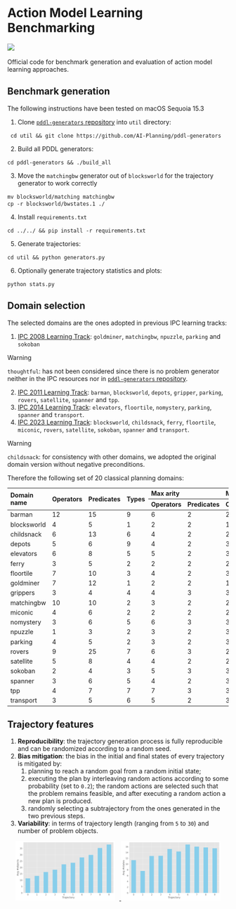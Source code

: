 # Action Model Learning Benchmarking
<!-- Define badges -->
<div style="display: flex; gap: 10px;">
   
  <a href="https://opensource.org/licenses/MIT" target="_blank">
    <img src="https://img.shields.io/badge/License-MIT-green.svg" height="20"/></a>

</div>

Official code for benchmark generation and evaluation of action model learning approaches.


## Benchmark generation
The following instructions have been tested on macOS Sequoia 15.3


1. Clone [`pddl-generators` repository](https://github.com/AI-Planning/pddl-generators) into `util` directory:
```
 cd util && git clone https://github.com/AI-Planning/pddl-generators
```

2. Build all PDDL generators:
```
cd pddl-generators && ./build_all
```

3. Move the `matchingbw` generator out of `blocksworld` for the trajectory 
generator to work correctly
```
mv blocksworld/matching matchingbw
cp -r blocksworld/bwstates.1 ./
```

4. Install `requirements.txt`
```
cd ../../ && pip install -r requirements.txt
```
5. Generate trajectories:
```
cd util && python generators.py
```

6. Optionally generate trajectory statistics and plots:
```
python stats.py
```


## Domain selection
The selected domains are the ones adopted in previous IPC learning tracks:
1. [IPC 2008 Learning Track](https://ipc08.icaps-conference.org/learning/): `goldminer`, `matchingbw`, `npuzzle`, 
`parking` and `sokoban`
> [!WARNING]
> `thoughtful`: has not been considered since there is no problem generator neither in the IPC 
> resources nor in [`pddl-generators` repository](https://github.com/AI-Planning/pddl-generators).

2. [IPC 2011 Learning Track](https://icaps11.icaps-conference.org/proceedings/pal/fawcett-et-al.pdf): `barman`, 
`blocksworld`, `depots`, `gripper`, `parking`, `rovers`, `satellite`, `spanner` and `tpp`.
3. [IPC 2014 Learning Track](https://ojs.aaai.org/aimagazine/index.php/aimagazine/article/view/2571): `elevators`,
`floortile`, `nomystery`, `parking`, `spanner` and `transport`.
4. [IPC 2023 Learning Track](https://github.com/ipc2023-learning/benchmarks): `blocksworld`,
`childsnack`, `ferry`, `floortile`, `miconic`, `rovers`, `satellite`, `sokoban`,
`spanner` and `transport`.
> [!WARNING]
> `childsnack`: for consistency with other domains, we adopted the original domain version 
>  without negative preconditions.

Therefore the following set of 20 classical planning domains:


<table class="dataframe">
  <thead>
<tr style="text-align: left;">
  <th rowspan="2">Domain name</th>
  <th rowspan="2">Operators</th>
  <th rowspan="2">Predicates</th>
  <th rowspan="2">Types</th>
  <th colspan="2">Max arity</th>
  <th colspan="2">Min arity</th>
</tr>
<tr>
  <th>Operators</th>
  <th>Predicates</th>
  <th>Operators</th>
  <th>Predicates</th>
</tr>
  </thead>
  <tbody>
    <tr>
      <td>barman</td>
      <td>12</td>
      <td>15</td>
      <td>9</td>
      <td>6</td>
      <td>2</td>
      <td>2</td>
      <td>1</td>
    </tr>
    <tr>
      <td>blocksworld</td>
      <td>4</td>
      <td>5</td>
      <td>1</td>
      <td>2</td>
      <td>2</td>
      <td>1</td>
      <td>0</td>
    </tr>
    <tr>
      <td>childsnack</td>
      <td>6</td>
      <td>13</td>
      <td>6</td>
      <td>4</td>
      <td>2</td>
      <td>2</td>
      <td>1</td>
    </tr>
    <tr>
      <td>depots</td>
      <td>5</td>
      <td>6</td>
      <td>9</td>
      <td>4</td>
      <td>2</td>
      <td>3</td>
      <td>1</td>
    </tr>
    <tr>
      <td>elevators</td>
      <td>6</td>
      <td>8</td>
      <td>5</td>
      <td>5</td>
      <td>2</td>
      <td>3</td>
      <td>2</td>
    </tr>
    <tr>
      <td>ferry</td>
      <td>3</td>
      <td>5</td>
      <td>2</td>
      <td>2</td>
      <td>2</td>
      <td>2</td>
      <td>0</td>
    </tr>
    <tr>
      <td>floortile</td>
      <td>7</td>
      <td>10</td>
      <td>3</td>
      <td>4</td>
      <td>2</td>
      <td>3</td>
      <td>1</td>
    </tr>
    <tr>
      <td>goldminer</td>
      <td>7</td>
      <td>12</td>
      <td>1</td>
      <td>2</td>
      <td>2</td>
      <td>1</td>
      <td>0</td>
    </tr>
    <tr>
      <td>grippers</td>
      <td>3</td>
      <td>4</td>
      <td>4</td>
      <td>4</td>
      <td>3</td>
      <td>3</td>
      <td>2</td>
    </tr>
    <tr>
      <td>matchingbw</td>
      <td>10</td>
      <td>10</td>
      <td>2</td>
      <td>3</td>
      <td>2</td>
      <td>2</td>
      <td>1</td>
    </tr>
    <tr>
      <td>miconic</td>
      <td>4</td>
      <td>6</td>
      <td>2</td>
      <td>2</td>
      <td>2</td>
      <td>2</td>
      <td>1</td>
    </tr>
    <tr>
      <td>nomystery</td>
      <td>3</td>
      <td>6</td>
      <td>5</td>
      <td>6</td>
      <td>3</td>
      <td>3</td>
      <td>2</td>
    </tr>
    <tr>
      <td>npuzzle</td>
      <td>1</td>
      <td>3</td>
      <td>2</td>
      <td>3</td>
      <td>2</td>
      <td>3</td>
      <td>1</td>
    </tr>
    <tr>
      <td>parking</td>
      <td>4</td>
      <td>5</td>
      <td>2</td>
      <td>3</td>
      <td>2</td>
      <td>3</td>
      <td>1</td>
    </tr>
    <tr>
      <td>rovers</td>
      <td>9</td>
      <td>25</td>
      <td>7</td>
      <td>6</td>
      <td>3</td>
      <td>2</td>
      <td>1</td>
    </tr>
    <tr>
      <td>satellite</td>
      <td>5</td>
      <td>8</td>
      <td>4</td>
      <td>4</td>
      <td>2</td>
      <td>2</td>
      <td>1</td>
    </tr>
    <tr>
      <td>sokoban</td>
      <td>2</td>
      <td>4</td>
      <td>3</td>
      <td>5</td>
      <td>3</td>
      <td>3</td>
      <td>1</td>
    </tr>
    <tr>
      <td>spanner</td>
      <td>3</td>
      <td>6</td>
      <td>5</td>
      <td>4</td>
      <td>2</td>
      <td>3</td>
      <td>1</td>
    </tr>
    <tr>
      <td>tpp</td>
      <td>4</td>
      <td>7</td>
      <td>7</td>
      <td>7</td>
      <td>3</td>
      <td>3</td>
      <td>2</td>
    </tr>
    <tr>
      <td>transport</td>
      <td>3</td>
      <td>5</td>
      <td>6</td>
      <td>5</td>
      <td>2</td>
      <td>3</td>
      <td>2</td>
    </tr>
  </tbody>
</table>


## Trajectory features
1. **Reproducibility**: the trajectory generation process is fully reproducible and can be randomized according to 
a random seed.
2. **Bias mitigation**: the bias in the initial and final states of every trajectory is mitigated by: 
   1. planning to reach a random goal from a random initial state; 
   2. executing the plan by interleaving random actions according to some probability (set to `0.2`); the random
   actions are selected such that the problem remains feasible, and after executing a random action a new plan is produced.
   3. randomly selecting a subtrajectory from the ones generated in the two previous steps.
3. **Variability**: in terms of trajectory length (ranging from `5` to `30`) and number of problem objects.

<div align="center">
  <a href="benchmarks/objects.png">
    <img src="benchmarks/objects.png" width="45%" style="margin-right: 2%;" />
  </a>
  <a href="benchmarks/states.png">
    <img src="benchmarks/states.png" width="45%" />
  </a>
</div>

